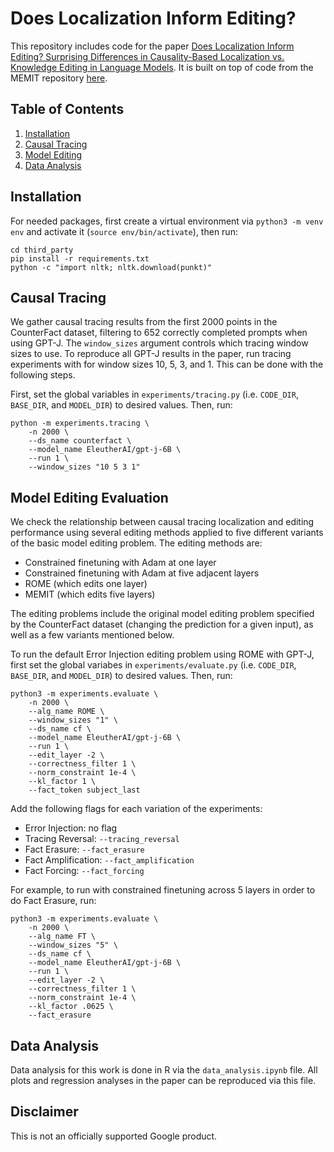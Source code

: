 # Does Localization Inform Editing?

This repository includes code for the paper [Does Localization Inform Editing? Surprising Differences in Causality-Based Localization vs. Knowledge Editing in Language Models](https://arxiv.org/pdf/2301.04213.pdf). It is built on top of code from the MEMIT repository [here](https://github.com/kmeng01/memit).

## Table of Contents
1. [Installation](#installation)
2. [Causal Tracing](#causal-tracing)
3. [Model Editing](#model-editing-evaluation)
4. [Data Analysis](#data-analysis)

## Installation

For needed packages, first create a virtual environment via `python3 -m venv env` and activate it (`source env/bin/activate`), then run:
```
cd third_party
pip install -r requirements.txt  
python -c "import nltk; nltk.download(punkt)"
```

## Causal Tracing

We gather causal tracing results from the first 2000 points in the CounterFact dataset, filtering to 652 correctly completed prompts when using GPT-J. The `window_sizes` argument controls which tracing window sizes to use. To reproduce all GPT-J results in the paper, run tracing experiments with for window sizes 10, 5, 3, and 1. This can be done with the following steps.

First, set the global variables in `experiments/tracing.py` (i.e. `CODE_DIR`, `BASE_DIR`, and `MODEL_DIR`) to desired values. Then, run:

```
python -m experiments.tracing \
    -n 2000 \
    --ds_name counterfact \
    --model_name EleutherAI/gpt-j-6B \
    --run 1 \
    --window_sizes "10 5 3 1"
```

## Model Editing Evaluation

We check the relationship between causal tracing localization and editing performance using several editing methods applied to five different variants of the basic model editing problem. The editing methods are:
- Constrained finetuning with Adam at one layer
- Constrained finetuning with Adam at five adjacent layers
- ROME (which edits one layer)
- MEMIT (which edits five layers)

The editing problems include the original model editing problem specified by the CounterFact dataset (changing the prediction for a given input), as well as a few variants mentioned below. 

To run the default Error Injection editing problem using ROME with GPT-J, first set the global variabes in `experiments/evaluate.py` (i.e. `CODE_DIR`, `BASE_DIR`, and `MODEL_DIR`) to desired values. Then, run:

```
python3 -m experiments.evaluate \
    -n 2000 \
    --alg_name ROME \
    --window_sizes "1" \
    --ds_name cf \
    --model_name EleutherAI/gpt-j-6B \
    --run 1 \
    --edit_layer -2 \
    --correctness_filter 1 \
    --norm_constraint 1e-4 \
    --kl_factor 1 \
    --fact_token subject_last
```

Add the following flags for each variation of the experiments:

- Error Injection: no flag
- Tracing Reversal: `--tracing_reversal`
- Fact Erasure: `--fact_erasure`
- Fact Amplification: `--fact_amplification`
- Fact Forcing: `--fact_forcing`

For example, to run with constrained finetuning across 5 layers in order to do Fact Erasure, run:

```
python3 -m experiments.evaluate \
    -n 2000 \
    --alg_name FT \
    --window_sizes "5" \
    --ds_name cf \
    --model_name EleutherAI/gpt-j-6B \
    --run 1 \
    --edit_layer -2 \
    --correctness_filter 1 \
    --norm_constraint 1e-4 \
    --kl_factor .0625 \
    --fact_erasure
```

## Data Analysis

Data analysis for this work is done in R via the `data_analysis.ipynb` file. All plots and regression analyses in the paper can be reproduced via this file.

## Disclaimer
This is not an officially supported Google product.
